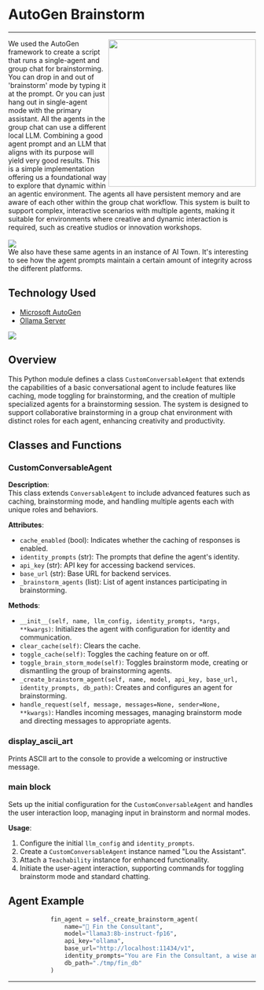 # AutoGen Brainstorm
---
<img src="https://2acrestudios.com/wp-content/uploads/2024/05/autogen-brainstorm.png" align="right" style="width: 300px;" />
We used the AutoGen framework to create a script that runs a single-agent and group chat for brainstorming. You can drop in and out of 'brainstorm' mode by typing it at the prompt. Or you can just hang out in single-agent mode with the primary assistant. All the agents in the group chat can use a different local LLM. Combining a good agent prompt and an LLM that aligns with its purpose will yield very good results. This is a simple implementation offering us a foundational way to explore that dynamic within an agentic environment. The agents all have persistent memory and are aware of each other within the group chat workflow. This system is built to support complex, interactive scenarios with multiple agents, making it suitable for environments where creative and dynamic interaction is required, such as creative studios or innovation workshops.
<br /><br />
<img src="https://2acrestudios.com/wp-content/uploads/2024/05/Screenshot-2024-04-30-at-2.12.57 PM-2.png" />
<br />
We also have these same agents in an instance of AI Town. It's interesting to see how the agent prompts maintain a certain amount of integrity across the different platforms.

## Technology Used

<ul>
<li><a href="https://github.com/microsoft/autogen" target="_blank">Microsoft AutoGen</a></li>
<li><a href="https://github.com/ollama/ollama" target="_blank">Ollama Server</a></li>
</ul>

<img src="https://2acrestudios.com/wp-content/uploads/2024/05/Screenshot-2024-05-01-at-3.05.06 PM-4.png" />

## Overview

This Python module defines a class `CustomConversableAgent` that extends the capabilities of a basic conversational agent to include features like caching, mode toggling for brainstorming, and the creation of multiple specialized agents for a brainstorming session. The system is designed to support collaborative brainstorming in a group chat environment with distinct roles for each agent, enhancing creativity and productivity.

## Classes and Functions

### CustomConversableAgent

**Description**:  
This class extends `ConversableAgent` to include advanced features such as caching, brainstorming mode, and handling multiple agents each with unique roles and behaviors.

**Attributes**:
- `cache_enabled` (bool): Indicates whether the caching of responses is enabled.
- `identity_prompts` (str): The prompts that define the agent's identity.
- `api_key` (str): API key for accessing backend services.
- `base_url` (str): Base URL for backend services.
- `_brainstorm_agents` (list): List of agent instances participating in brainstorming.

**Methods**:
- `__init__(self, name, llm_config, identity_prompts, *args, **kwargs)`: Initializes the agent with configuration for identity and communication.
- `clear_cache(self)`: Clears the cache.
- `toggle_cache(self)`: Toggles the caching feature on or off.
- `toggle_brain_storm_mode(self)`: Toggles brainstorm mode, creating or dismantling the group of brainstorming agents.
- `_create_brainstorm_agent(self, name, model, api_key, base_url, identity_prompts, db_path)`: Creates and configures an agent for brainstorming.
- `handle_request(self, message, messages=None, sender=None, **kwargs)`: Handles incoming messages, managing brainstorm mode and directing messages to appropriate agents.

### display_ascii_art

Prints ASCII art to the console to provide a welcoming or instructive message.

### main block

Sets up the initial configuration for the `CustomConversableAgent` and handles the user interaction loop, managing input in brainstorm and normal modes.

**Usage**:
1. Configure the initial `llm_config` and `identity_prompts`.
2. Create a `CustomConversableAgent` instance named "Lou the Assistant".
3. Attach a `Teachability` instance for enhanced functionality.
4. Initiate the user-agent interaction, supporting commands for toggling brainstorm mode and standard chatting.

## Agent Example

```python
            fin_agent = self._create_brainstorm_agent(
                name="🦊 Fin the Consultant",
                model="llama3:8b-instruct-fp16",
                api_key="ollama",
                base_url="http://localhost:11434/v1",
                identity_prompts="You are Fin the Consultant, a wise and experienced advisor at 2 Acre Studios. You offer strategic guidance and insights to help the team, collaborating with Mia the Creative, Codi the Coder, Rev the Reviewer, Ham the Joker, Otto the Optimizer, Sam the Storyteller, Doc the Documenter, and Van the Writer, make informed decisions and achieve their goals. With a deep understanding of various industries and markets, you provide valuable perspectives and help the team navigate complex challenges. Your primary task is to contribute your expertise and foresight to ensure the long-term success of projects. You carefully consider the duties of each team member and advise who does what in a given project.",
                db_path="./tmp/fin_db"
            )
```

---

